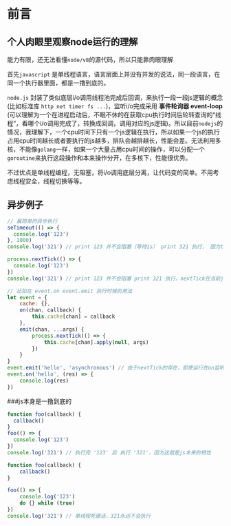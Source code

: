# 前言
## 个人肉眼里观察node运行的理解
能力有限，还无法看懂`node/v8`的源代码，所以只能靠肉眼理解

首先`javascript` 是单线程语言，语言层面上并没有并发的说法，同一段语言，在同一个执行器里面，都是一撸到底的。

`node.js` 封装了类似底层i/o调用线程池完成后回调，来执行一段一段js逻辑的概念(比如标准库 `http net timer fs ...`)，监听i/o完成采用 **事件轮询器 event-loop** (可以理解为一个在进程启动后，不眠不休的在获取cpu执行时间后轮转查询的“线程”，看哪个i/o调用完成了，转换成回调，调用对应的js逻辑)。所以目前`nodejs`的情况，我理解下，一个cpu时间下只有一个js逻辑在执行，所以如果一个js的执行占用cpu时间越长或者要执行的js越多，排队会越排越长，性能会差。无法利用多核，不能像`golang`一样，如果一个大量占用cpu时间的操作，可以分配一个`goroutine`来执行这段操作和本来操作分开，在多核下，性能很优秀。

不过优点是单线程编程，无阻塞，将i/o调用底层分离，让代码变的简单。不用考虑线程安全，线程切换等等。


## 异步例子
```js
// 最简单的异步执行
seTimeout(() => {
  console.log('123')
}, 1000)
console.log('321') // print 123 并不会阻塞（等待1s） print 321 执行， 因为timer定时器被抛出当前js外了，event-loop 每个cpu时间点去轮询看定时器到点了没有。判断到点了，执行console.log('123') 这个js逻辑
```

```js
process.nextTick(() => {
  console.log('123')
})
console.log('321') // print 123 并不会阻塞 print 321 执行，nextTick在当前js逻辑执行完毕后，下一次事件轮询执行对应的逻辑，主要用途作为强制某些同步执行callback改为异步执行，另外 setImmediate setTimeout(fn, 0) 都可，区别是在event-loop里表现形式不一样

// 比如在 event.on event.emit 执行时候的用法
let event = {
	cache: {},
	on(chan, callback) {
		this.cache[chan] = callback
	},
	emit(chan, ...args) {
		process.nextTick(() => {
			this.cache[chan].apply(null, args)
		})
	}
}
event.emit('hello', 'asynchronous') // 由于nextTick的存在，即使运行在on监听前，也能正常执行
event.on('hello', (res) => {
	console.log(res)
})
```

###js本身是一撸到底的
```js
function foo(callback) {
  callback()
}
foo(() => {
  console.log('123')
})
console.log('321') // 执行完 '123' 后 执行 '321'，因为这就是js本来的特性
```

```js
function foo(callback) {
	callback()
}

foo(() => {
	console.log('123')
	do {} while (true)
})
console.log('321') // 单线程死循话，321永远不会执行
```

